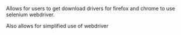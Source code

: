 Allows for users to get download drivers for firefox and chrome to use selenium webdriver. 

Also allows for simplified use of webdriver 

